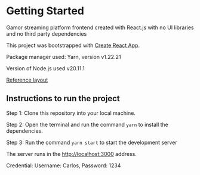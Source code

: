# Getting Started

Gamor streaming platform frontend created with React.js with no UI libraries and no third party dependencies

This project was bootstrapped with [Create React App](https://github.com/facebook/create-react-app).

Package manager used: Yarn, version v1.22.21

Version of Node.js used v20.11.1

[Reference layout](https://drive.google.com/file/d/1_RPQeGxUP47BMAnmbRkXpCUj1xkwNxIV/view?usp=sharing)

## Instructions to run the project

Step 1: Clone this repository into your local machine.

Step 2: Open the terminal and run the command `yarn` to install the dependencies.

Step 3: Run the command `yarn start` to start the development server

The server runs in the [http://localhost:3000](http://localhost:3000) address.

Credential: Username: Carlos, Password: 1234
